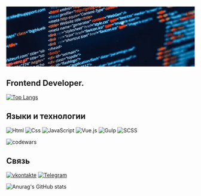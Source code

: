 ![Header](https://github.com/mutaev/mutaev/blob/main/assets/back.gif)


## Frontend Developer.

[![Top Langs](https://github-readme-stats.vercel.app/api/top-langs/?username=anuraghazra&layout=compact&theme=radical)](https://github.com/anuraghazra/github-readme-stats)










## Языки и технологии 
![Html](https://img.shields.io/badge/-Html-141a5e?style=for-the-badge&logo=html5&logoColor-47C5FB)
![Css](https://img.shields.io/badge/-Css-141a5e?style=for-the-badge&logo=CSS3&logoColor=blue)
![JavaScript](https://img.shields.io/badge/-JavaScript-141a5e?style=for-the-badge&logo=JavaScript&logoColor-47C5FB)
![Vue.js](https://img.shields.io/badge/-Vue.js-141a5e?style=for-the-badge&logo=Vue.js&logoColor-green)
![Gulp](https://img.shields.io/badge/GULP-141a5e.svg?style=for-the-badge&logo=gulp&logoColor=red)
![SCSS](https://img.shields.io/badge/SASS-141a5e.svg?style=for-the-badge&logo=SASS&logoColor=pink)

![codewars](https://www.codewars.com/users/mutaev/badges/large)

                    



## Связь
[![vkontakte](https://img.shields.io/badge/-vkontakte-090909?style=for-the-badge&logo=vk&logoColor-47C5FB)](https://vk.com/id349722072)
[![Telegram](https://img.shields.io/badge/-Telegram-090909?style=for-the-badge&logo=telegram&logoColor-47C5FB)](https://t.me/Mutaev10)


![Anurag's GitHub stats](https://github-readme-stats.vercel.app/api?username=mutaev&show_icons=true&theme=radical)

